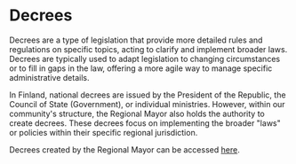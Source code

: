# Decrees

Decrees are a type of legislation that provide more detailed rules and regulations on specific topics, acting to clarify and implement broader laws. Decrees are typically used to adapt legislation to changing circumstances or to fill in gaps in the law, offering a more agile way to manage specific administrative details.

In Finland, national decrees are issued by the President of the Republic, the Council of State (Government), or individual ministries. However, within our community's structure, the Regional Mayor also holds the authority to create decrees. These decrees focus on implementing the broader "laws" or policies within their specific regional jurisdiction.

Decrees created by the Regional Mayor can be accessed [here](https://github.com/tkufi/Turku-Legislation/tree/main/docs/decrees).